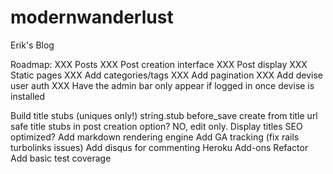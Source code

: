 modernwanderlust
================

Erik's Blog

Roadmap:
XXX Posts
XXX Post creation interface
XXX Post display
XXX Static pages
XXX Add categories/tags
XXX Add pagination
XXX Add devise user auth
  XXX Have the admin bar only appear if logged in once devise is installed

Build title stubs (uniques only!)
  string.stub
  before_save create from title url safe
  title stubs in post creation option? NO, edit only.
  Display titles SEO optimized? 
Add markdown rendering engine
Add GA tracking (fix rails turbolinks issues)
Add disqus for commenting
Heroku Add-ons
Refactor
Add basic test coverage

